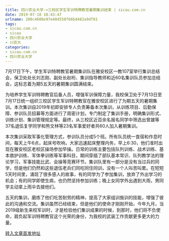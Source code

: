```yaml
---
title: 四川农业大学->三校区学生军训特聘教官暑期集训结束 | sicau.com.cn
date: 2019-07-18 18:43:47
urlname: 280c4608e97e404558f66bd482a9df81
tags: 
- sicau.com.cn
- sicau
- 四川农业大学
- 川农大
categories:
- sicau.com.cn
- 四川农业大学
---
```



7月17日下午，学生军训特聘教官暑期集训队在雅安校区一教107室举行集训总结会，保卫处处长刘志刚、副处长赵桁、集训指导教师和近60名集训队员参加总结会，这标志着为期5五天的暑期集训圆满结束。

为培养学生军训特聘教官后备人员，增强军训保障力量，我校保卫处于7月13日至7月17日统一组织三校区学生军训特聘教官在雅安校区进行了为期五天的暑期集训。本次集训自2019年初即安排专人负责筹备本次集训，从训练项目、后勤保障、参训队员招募等方面进行了周密计划，专门制定了集训手册，明确集训形式、训练计划、集训管理规定等。最终，从三校区近百余名报名同学中筛选出曾雄等37名退伍复学同学和熊文林等23名军事爱好者共60人加入暑期集训。

本次集训采取军事化管理方式，参训队员分成5个班。所有队员统一食宿和作息时间，每天上午6点，起床号吹响，大家迅速起床整理内务，早上6:30，他们准时出现在雅安校区老校区操场参加早操。日常的训练主要包括队列训练、战术训练、基本救护训练、军体拳训练等军事科目，期间穿插了部队基本常识、队列教学法的理论学习，军事技能比武、会操等竞赛环节。集训队里有一部分是没有当过兵的同学，但是他们仍然和这些退伍老兵们同吃同住同训，没有一个人叫苦叫累。在短短5天时间里，涌现了很多感人的故事，有的同学为了参加集训，放弃了外出学习的机会；有的同学即使生病，也仍然坚持参加训练；晚上女同学外出遇到大雨，男同学主动拿上雨伞去接他们。

五天的集训，磨炼了他们吃苦耐劳的精神，提高了大家组训施训的技能，增强了彼此的沟通和交流。集训虽然已经结束，但是他们的使命才刚刚开始，今年九月，当2019级新生来校军训时，才是检验他们集训成果的时候，到那时，他们将不负使命，肩负起军训特聘教官这个光荣的身份，为我校的武装工作贡献更多更大的力量。





[转入文章首发地址](https://news.sicau.edu.cn/info/1078/52616.htm)